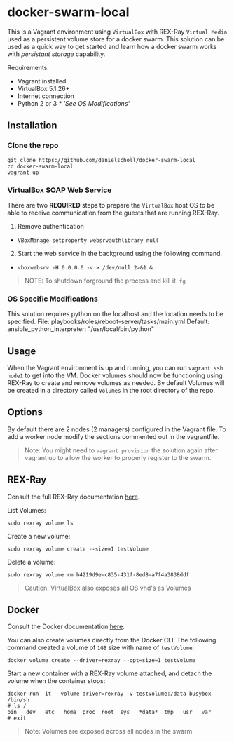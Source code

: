 # docker-swarm-local

This is a Vagrant environment using `VirtualBox` with REX-Ray `Virtual Media` used
as a persistent volume store for a docker swarm.  This solution can be used as a quick 
way to get started and learn how a docker swarm works with _persistant storage_ capability.

Requirements
- Vagrant installed
- VirtualBox 5.1.26+
- Internet connection
- Python 2 or 3 _* 'See OS Modifications'_

## Installation
### Clone the repo

```
git clone https://github.com/danielscholl/docker-swarm-local
cd docker-swarm-local
vagrant up
```

### VirtualBox SOAP Web Service

There are two __REQUIRED__ steps to prepare the `VirtualBox` host OS to be able to
receive communication from the guests that are running REX-Ray.  

1. Remove authentication
 - `VBoxManage setproperty websrvauthlibrary null`
2. Start the web service in the background using the following command. 
 - `vboxwebsrv -H 0.0.0.0 -v > /dev/null 2>&1 &`

>NOTE: To shutdown forground the process and kill it.  `fg`

### OS Specific Modifications

This solution requires python on the localhost and the location needs to be specified.
File: playbooks/roles/reboot-server/tasks/main.yml
Default: ansible_python_interpreter: "/usr/local/bin/python"

## Usage
When the Vagrant environment is up and running, you can run `vagrant ssh node1` to get into the VM.  Docker volumes should now be functioning using REX-Ray to create and remove volumes as needed. By default Volumes will be created in a directory called `Volumes` in the root directory of the repo.  

## Options
By default there are 2 nodes (2 managers) configured in the Vagrant file. To add a worker node modify the sections commented out in the vagrantfile.

>Note: You might need to `vagrant provision` the solution again after vagrant up to allow the worker to properly register to the swarm.

## REX-Ray
Consult the full REX-Ray documentation [here](http://rexray.readthedocs.org/en/stable/).

List Volumes:

`sudo rexray volume ls`

Create a new volume:

`sudo rexray volume create --size=1 testVolume`

Delete a volume:

`sudo rexray volume rm b4219d9e-c835-431f-8ed8-a7f4a3838ddf`

>Caution: VirtualBox also exposes all OS vhd's as Volumes

## Docker
Consult the Docker documentation [here](https://docs.docker.com/engine/admin/volumes/volumes/#choosing-the--v-or-mount-flag).  

You can also create volumes directly from the Docker CLI.  The following command created a volume of `1GB` size with name of `testVolume`.

```
docker volume create --driver=rexray --opt=size=1 testVolume
```

Start a new container with a REX-Ray volume attached, and detach the volume when the container stops:

```
docker run -it --volume-driver=rexray -v testVolume:/data busybox /bin/sh
# ls /
bin   dev   etc   home  proc  root  sys   *data*  tmp   usr   var
# exit
```

>Note: Volumes are exposed across all nodes in the swarm.

